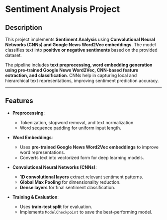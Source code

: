# Sentiment Analysis Project

## Description
This project implements **Sentiment Analysis** using **Convolutional Neural Networks (CNNs) and Google News Word2Vec embeddings**. The model classifies text into **positive or negative sentiments** based on the provided dataset.

The pipeline includes **text preprocessing, word embedding generation using pre-trained Google News Word2Vec, CNN-based feature extraction, and classification**. CNNs help in capturing local and hierarchical text representations, improving sentiment prediction accuracy.

---

## Features
- **Preprocessing**:
  - Tokenization, stopword removal, and text normalization.
  - Word sequence padding for uniform input length.

- **Word Embeddings**:
  - Uses **pre-trained Google News Word2Vec embeddings** to improve word representations.
  - Converts text into vectorized form for deep learning models.

- **Convolutional Neural Networks (CNNs)**:
  - **1D convolutional layers** extract relevant sentiment patterns.
  - **Global Max Pooling** for dimensionality reduction.
  - **Dense layers** for final sentiment classification.

- **Training & Evaluation**:
  - Uses **train-test split** for evaluation.
  - Implements `ModelCheckpoint` to save the best-performing model.
